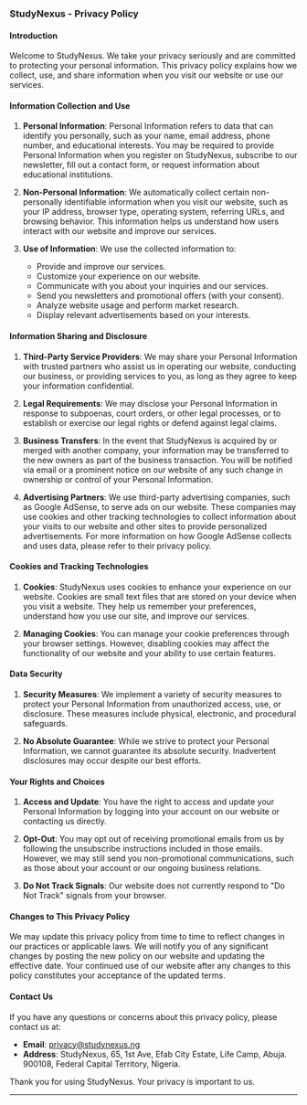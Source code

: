 ### StudyNexus - Privacy Policy 

#### Introduction

Welcome to StudyNexus. We take your privacy seriously and are committed to protecting your personal information. This privacy policy explains how we collect, use, and share information when you visit our website or use our services. 

#### Information Collection and Use

1. **Personal Information**: Personal Information refers to data that can identify you personally, such as your name, email address, phone number, and educational interests. You may be required to provide Personal Information when you register on StudyNexus, subscribe to our newsletter, fill out a contact form, or request information about educational institutions.
   
2. **Non-Personal Information**: We automatically collect certain non-personally identifiable information when you visit our website, such as your IP address, browser type, operating system, referring URLs, and browsing behavior. This information helps us understand how users interact with our website and improve our services.

3. **Use of Information**: We use the collected information to:
   - Provide and improve our services.
   - Customize your experience on our website.
   - Communicate with you about your inquiries and our services.
   - Send you newsletters and promotional offers (with your consent).
   - Analyze website usage and perform market research.
   - Display relevant advertisements based on your interests.

#### Information Sharing and Disclosure

1. **Third-Party Service Providers**: We may share your Personal Information with trusted partners who assist us in operating our website, conducting our business, or providing services to you, as long as they agree to keep your information confidential.

2. **Legal Requirements**: We may disclose your Personal Information in response to subpoenas, court orders, or other legal processes, or to establish or exercise our legal rights or defend against legal claims.

3. **Business Transfers**: In the event that StudyNexus is acquired by or merged with another company, your information may be transferred to the new owners as part of the business transaction. You will be notified via email or a prominent notice on our website of any such change in ownership or control of your Personal Information.

4. **Advertising Partners**: We use third-party advertising companies, such as Google AdSense, to serve ads on our website. These companies may use cookies and other tracking technologies to collect information about your visits to our website and other sites to provide personalized advertisements. For more information on how Google AdSense collects and uses data, please refer to their privacy policy.

#### Cookies and Tracking Technologies

1. **Cookies**: StudyNexus uses cookies to enhance your experience on our website. Cookies are small text files that are stored on your device when you visit a website. They help us remember your preferences, understand how you use our site, and improve our services.

2. **Managing Cookies**: You can manage your cookie preferences through your browser settings. However, disabling cookies may affect the functionality of our website and your ability to use certain features.

#### Data Security

1. **Security Measures**: We implement a variety of security measures to protect your Personal Information from unauthorized access, use, or disclosure. These measures include physical, electronic, and procedural safeguards.

2. **No Absolute Guarantee**: While we strive to protect your Personal Information, we cannot guarantee its absolute security. Inadvertent disclosures may occur despite our best efforts.

#### Your Rights and Choices

1. **Access and Update**: You have the right to access and update your Personal Information by logging into your account on our website or contacting us directly.

2. **Opt-Out**: You may opt out of receiving promotional emails from us by following the unsubscribe instructions included in those emails. However, we may still send you non-promotional communications, such as those about your account or our ongoing business relations.

3. **Do Not Track Signals**: Our website does not currently respond to "Do Not Track" signals from your browser.

#### Changes to This Privacy Policy

We may update this privacy policy from time to time to reflect changes in our practices or applicable laws. We will notify you of any significant changes by posting the new policy on our website and updating the effective date. Your continued use of our website after any changes to this policy constitutes your acceptance of the updated terms.

#### Contact Us

If you have any questions or concerns about this privacy policy, please contact us at:
- **Email**: privacy@studynexus.ng
- **Address**: StudyNexus, 65, 1st Ave, Efab City Estate, Life Camp, Abuja. 900108, Federal Capital Territory, Nigeria.

Thank you for using StudyNexus. Your privacy is important to us.

---

